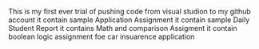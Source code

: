 This is my first ever trial of pushing code
from visual studion to my github account
it contain sample Application Assignment
it contain sample Daily Student Report
it contains Math and comparison Assigment
it contain boolean logic assignment foe car insuarence application

